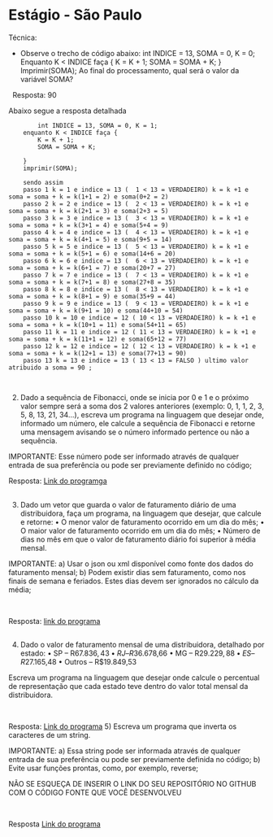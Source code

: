 # Estágio - São Paulo


Técnica:

- Observe o trecho de código abaixo: int INDICE = 13, SOMA = 0, K = 0;
  Enquanto K < INDICE faça { K = K + 1; SOMA = SOMA + K; }
  Imprimir(SOMA);
  Ao final do processamento, qual será o valor da variável SOMA?

&nbsp;
Resposta: 90

Abaixo segue a resposta detalhada
```
        int INDICE = 13, SOMA = 0, K = 1;
    enquanto K < INDICE faça { 
        K = K + 1; 
        SOMA = SOMA + K; 
        
    }
    imprimir(SOMA);
    
    sendo assim 
    passo 1 k = 1 e indice = 13 (  1 < 13 = VERDADEIRO) k = k +1 e soma = soma + k = k(1+1 = 2) e soma(0+2 = 2)
    passo 2 k = 2 e indice = 13 (  2 < 13 = VERDADEIRO) k = k +1 e soma = soma + k = k(2+1 = 3) e soma(2+3 = 5)
    passo 3 k = 3 e indice = 13 (  3 < 13 = VERDADEIRO) k = k +1 e soma = soma + k = k(3+1 = 4) e soma(5+4 = 9)
    passo 4 k = 4 e indice = 13 (  4 < 13 = VERDADEIRO) k = k +1 e soma = soma + k = k(4+1 = 5) e soma(9+5 = 14)
    passo 5 k = 5 e indice = 13 (  5 < 13 = VERDADEIRO) k = k +1 e soma = soma + k = k(5+1 = 6) e soma(14+6 = 20)
    passo 6 k = 6 e indice = 13 (  6 < 13 = VERDADEIRO) k = k +1 e soma = soma + k = k(6+1 = 7) e soma(20+7 = 27)
    passo 7 k = 7 e indice = 13 (  7 < 13 = VERDADEIRO) k = k +1 e soma = soma + k = k(7+1 = 8) e soma(27+8 = 35)
    passo 8 k = 8 e indice = 13 (  8 < 13 = VERDADEIRO) k = k +1 e soma = soma + k = k(8+1 = 9) e soma(35+9 = 44)
    passo 9 k = 9 e indice = 13 (  9 < 13 = VERDADEIRO) k = k +1 e soma = soma + k = k(9+1 = 10) e soma(44+10 = 54)
    passo 10 k = 10 e indice = 12 ( 10 < 13 = VERDADEIRO) k = k +1 e soma = soma + k = k(10+1 = 11) e soma(54+11 = 65)
    passo 11 k = 11 e indice = 12 ( 11 < 13 = VERDADEIRO) k = k +1 e soma = soma + k = k(11+1 = 12) e soma(65+12 = 77)
    passo 12 k = 12 e indice = 12 ( 12 < 13 = VERDADEIRO) k = k +1 e soma = soma + k = k(12+1 = 13) e soma(77+13 = 90)
    passo 13 k = 13 e indice = 13 ( 13 < 13 = FALSO ) ultimo valor atribuido a soma = 90 ;
     
```


##

2) Dado a sequência de Fibonacci, onde se inicia por 0 e 1 e o próximo valor sempre será a soma dos 2 valores anteriores (exemplo: 0, 1, 1, 2, 3, 5, 8, 13, 21, 34...), escreva um programa na linguagem que desejar onde, informado um número, ele calcule a sequência de Fibonacci e retorne uma mensagem avisando se o número informado pertence ou não a sequência.

IMPORTANTE: Esse número pode ser informado através de qualquer entrada de sua preferência ou pode ser previamente definido no código;

Resposta: [Link do programga](/src/github/com/igomarcelino/VerificaFibonaci)
##

3) Dado um vetor que guarda o valor de faturamento diário de uma distribuidora, faça um programa, na linguagem que desejar, que calcule e retorne:
   • O menor valor de faturamento ocorrido em um dia do mês;
   • O maior valor de faturamento ocorrido em um dia do mês;
   • Número de dias no mês em que o valor de faturamento diário foi superior à média mensal.

IMPORTANTE:
a) Usar o json ou xml disponível como fonte dos dados do faturamento mensal;
b) Podem existir dias sem faturamento, como nos finais de semana e feriados. Estes dias devem ser ignorados no cálculo da média;

&nbsp;

Resposta: [link do programa](/src/github/com/igomarcelino/faturamentoMensal)

##

4) Dado o valor de faturamento mensal de uma distribuidora, detalhado por estado:
   •	SP – R$67.836,43
   •	RJ – R$36.678,66
   •	MG – R$29.229,88
   •	ES – R$27.165,48
   •	Outros – R$19.849,53

Escreva um programa na linguagem que desejar onde calcule o percentual de representação que cada estado teve dentro do valor total mensal da distribuidora.  

&nbsp;

Resposta: [Link do programa](/src/github/com/igomarcelino/FaturamentoPorEstado)
 5) Escreva um programa que inverta os caracteres de um string.

IMPORTANTE:
a) Essa string pode ser informada através de qualquer entrada de sua preferência ou pode ser previamente definida no código;
b) Evite usar funções prontas, como, por exemplo, reverse;

NÃO SE ESQUEÇA DE INSERIR O LINK DO SEU REPOSITÓRIO NO GITHUB COM O CÓDIGO FONTE QUE VOCÊ DESENVOLVEU

&nbsp;

Resposta [Link do programa](/src/github/com/igomarcelino/InvertendoString)
